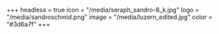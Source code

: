 +++
headless = true
icon = "/media/seraph_sandro-8_k.jpg"
logo = "/media/sandroschmid.png"
image = "/media/luzern_edited.jpg"
color = "#3d6a7f"
+++
